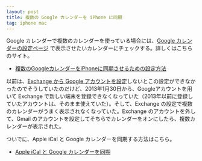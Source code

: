 ```yaml
---
layout: post
title: 複数の Google カレンダーを iPhone に同期
tag: iphone mac
---
```

Google カレンダーで複数のカレンダーを使っている場合には、[Google カレンダーの設定ページ](https://www.google.com/calendar/iphoneselect?pli=1) で表示させたいカレンダーにチェックする。詳しくはこちらのサイト。

- [複数のGoogleカレンダーをiPhoneに同期させるための設定方法](http://goryugo.com/20130528/ical_to_google/)

以前は、[Exchange から Google アカウントを設定](http://s-max.jp/archives/1142422.html)しないとこの設定ができなかったのでそうしていたのだけど、2013年1月30日から、Googleアカウントを用いて Exchange で新しい端末を登録できなくなっていた（2013年以前に登録していたアカウントは、そのまま使えていた）。そして、Exchange の設定で複数のカレンダーがうまく表示されなくなっていた。Exchange のアカウントを外して、Gmail のアカウントを設定してそちらでカレンダーをオンにしたら、複数カレンダーが表示された。

ついでに、Apple iCal と Google カレンダーを同期する方法はこちら。

- [Apple iCal と Google カレンダーを同期](http://www.appsupport.jp/calendar/cal-ical/)
